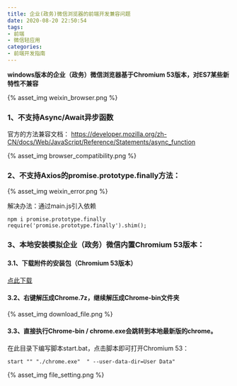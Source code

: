 ```yaml
---
title: 企业(政务)微信浏览器的前端开发兼容问题
date: 2020-08-20 22:50:54
tags: 
- 前端
- 微信轻应用
categories: 
- 前端开发指南
---
```


**windows版本的企业（政务）微信浏览器基于Chromium 53版本，对ES7某些新特性不兼容**

{% asset_img weixin_browser.png %}
<!--more-->

### 1、不支持Async/Await异步函数

官方的方法兼容文档：
https://developer.mozilla.org/zh-CN/docs/Web/JavaScript/Reference/Statements/async_function 

{% asset_img browser_compatibility.png %}

### 2、不支持Axios的promise.prototype.finally方法：

{% asset_img weixin_error.png %}

解决办法：通过main.js引入依赖
```
npm i promise.prototype.finally
require('promise.prototype.finally').shim();
```

### 3、本地安装模拟企业（政务）微信内置Chromium 53版本：

#### 3.1、下载附件的安装包（Chromium 53版本）
[点此下载](https://file.tapd.cn/51310665/attachments/download/1151310665001000266/wiki)  

#### 3.2、右键解压成Chrome.7z，继续解压成Chrome-bin文件夹 

{% asset_img download_file.png %}

#### 3.3、直接执行Chrome-bin / chrome.exe会跳转到本地最新版的chrome。

在此目录下编写脚本start.bat，点击脚本即可打开Chromium 53：

```
start "" "./chrome.exe"  " --user-data-dir=User Data"
```

{% asset_img file_setting.png %}